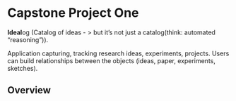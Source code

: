 # Capstone Project One
**Ideal**og (Catalog of ideas - > but it’s not just a catalog(think: automated “reasoning”)).

Application capturing, tracking research ideas, experiments, projects. Users can build relationships between the objects (ideas, paper, experiments, sketches).

## Overview

